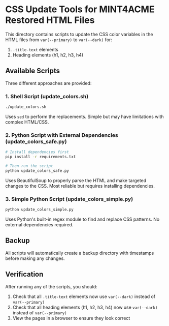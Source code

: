 # CSS Update Tools for MINT4ACME Restored HTML Files

This directory contains scripts to update the CSS color variables in the HTML files from `var(--primary)` to `var(--dark)` for:
1. `.title-text` elements
2. Heading elements (h1, h2, h3, h4)

## Available Scripts

Three different approaches are provided:

### 1. Shell Script (update_colors.sh)

```bash
./update_colors.sh
```

Uses `sed` to perform the replacements. Simple but may have limitations with complex HTML/CSS.

### 2. Python Script with External Dependencies (update_colors_safe.py)

```bash
# Install dependencies first
pip install -r requirements.txt

# Then run the script
python update_colors_safe.py
```

Uses BeautifulSoup to properly parse the HTML and make targeted changes to the CSS. Most reliable but requires installing dependencies.

### 3. Simple Python Script (update_colors_simple.py)

```bash
python update_colors_simple.py
```

Uses Python's built-in regex module to find and replace CSS patterns. No external dependencies required.

## Backup

All scripts will automatically create a backup directory with timestamps before making any changes.

## Verification

After running any of the scripts, you should:

1. Check that all `.title-text` elements now use `var(--dark)` instead of `var(--primary)`
2. Check that all heading elements (h1, h2, h3, h4) now use `var(--dark)` instead of `var(--primary)`
3. View the pages in a browser to ensure they look correct